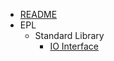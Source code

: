 
* [README](README.md)
* EPL
  * Standard Library
	* [IO Interface](Language/StandardLibrary/IO.md)
